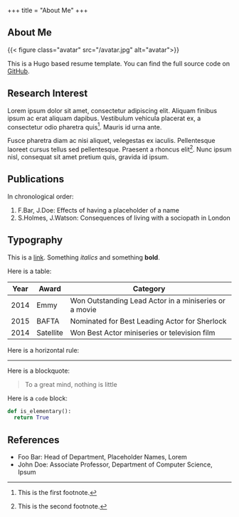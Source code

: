 +++
title = "About Me"
+++

## About Me

{{< figure class="avatar" src="/avatar.jpg" alt="avatar">}}

This is a Hugo based resume template. You can find the full source code on
[GitHub](https://github.com/ojroques/hugo-researcher).

## Research Interest

Lorem ipsum dolor sit amet, consectetur adipiscing elit. Aliquam finibus ipsum
ac erat aliquam dapibus. Vestibulum vehicula placerat ex, a consectetur odio
pharetra quis[^1]. Mauris id urna ante.

Fusce pharetra diam ac nisi aliquet, velegestas ex iaculis. Pellentesque
laoreet cursus tellus sed pellentesque. Praesent a rhoncus elit[^2]. Nunc
ipsum nisl, consequat sit amet pretium quis, gravida id ipsum.

## Publications

In chronological order:
1. F.Bar, J.Doe: Effects of having a placeholder of a name
2. S.Holmes, J.Watson: Consequences of living with a sociopath in London

## Typography

This is a [link](http://google.com). Something *italics* and something **bold**.

Here is a table:

Year | Award | Category
-----|-------|--------
2014 | Emmy  | Won Outstanding Lead Actor in a miniseries or a movie
2015 | BAFTA | Nominated for Best Leading Actor for Sherlock
2014 | Satellite | Won Best Actor miniseries or television film

Here is a horizontal rule:

---

Here is a blockquote:

> To a great mind, nothing is little

Here is a `code` block:

```python
def is_elementary():
  return True
```

## References

* Foo Bar: Head of Department, Placeholder Names, Lorem
* John Doe: Associate Professor, Department of Computer Science, Ipsum

[^1]: This is the first footnote.
[^2]: This is the second footnote.
